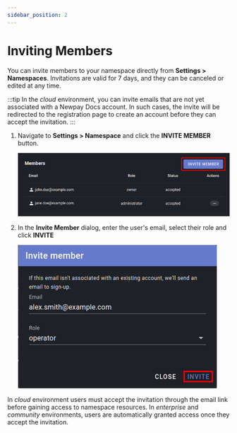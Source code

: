 ```yaml
---
sidebar_position: 2
---
```


# Inviting Members

You can invite members to your namespace directly from **Settings >
Namespaces**. Invitations are valid for 7 days, and they can be canceled or
edited at any time.

:::tip
In the *cloud* environment, you can invite emails that are not yet associated
with a Newpay Docs account. In such cases, the invite will be redirected to the
registration page to create an account before they can accept the invitation.
:::

1. Navigate to **Settings > Namespace** and click the **INVITE MEMBER** button.

   ![](/img/members/list-with-red-square.png)

3. In the **Invite Member** dialog, enter the user's email, select their role
   and click **INVITE**

   ![](/img/members/invite-with-filled-fields-and-red-square.png)

In *cloud* environment users must accept the invitation through the email link
before gaining access to namespace resources. In *enterprise* and *community*
environments, users are automatically granted access once they accept the
invitation.
